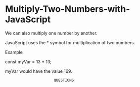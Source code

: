 # Multiply-Two-Numbers-with-JavaScript

We can also multiply one number by another.  

JavaScript uses the * symbol for multiplication of two numbers.

Example

const myVar = 13 * 13;

myVar would have the value 169.
  
                          QUESTIONS
                          
                          
